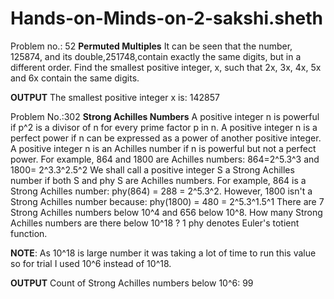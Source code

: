 # Hands-on-Minds-on-2-sakshi.sheth

Problem no.: 52
**Permuted Multiples**
It can be seen that the number, 125874, and its double,251748,contain exactly the same digits, but in a different order.
Find the smallest positive integer, x, such that 2x, 3x, 4x, 5x and 6x contain the same digits.

**OUTPUT**
The smallest positive integer x is: 142857



Problem No.:302
**Strong Achilles Numbers**
A positive integer n  is powerful if p^2 is a divisor of  n for every prime factor p in n.  A positive integer n is a perfect power if  n can be expressed as a power of another positive integer. A positive integer n  is an Achilles number if n  is powerful but not a perfect power. For example, 864 and 1800  are Achilles numbers: 864=2^5.3^3 and  1800= 2^3.3^2.5^2 We shall call a positive integer S a Strong Achilles number if both  S and phy S   are Achilles numbers. For example, 864  is a Strong Achilles number:  phy(864) = 288 = 2^5.3^2. However, 1800 isn't a Strong Achilles number because: phy(1800) = 480 = 2^5.3^1.5^1 There are 7 Strong Achilles numbers below  10^4 and 656 below 10^8.
How many Strong Achilles numbers are there below 10^18 ? 1 phy  denotes Euler's totient function.

**NOTE**: As 10^18 is large number it was taking a lot of time to run this value so for trial I used 10^6 instead of 10^18.

**OUTPUT**
Count of Strong Achilles numbers below 10^6: 99

